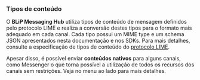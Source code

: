 ### Tipos de conteúdo

O **BLiP Messaging Hub** utiliza tipos de conteúdo de mensagem definidos pelo protocolo LIME e realiza a conversão destes tipos para o formato mais adequado em cada canal. Cada tipo possui um MIME type e um schema JSON apresentados nesta documentação e nos SDKs. Para mais detalhes, consulte a especificação de tipos de conteúdo do [protocolo LIME](http://limeprotocol.org/content-types.html).

Apesar disso, é possível enviar **conteúdos nativos** para alguns canais, como Messenger o que torna possível a utilização de todos os recursos dos canais sem restrições. Veja no menu ao lado para mais detalhes.


